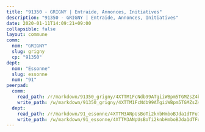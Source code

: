 ```yaml
---
title: "91350 - GRIGNY | Entraide, Annonces, Initiatives"
description: "91350 - GRIGNY | Entraide, Annonces, Initiatives"
date: 2020-01-11T14:09:21+09:00
collapsible: false
layout: commune
comm:
  nom: "GRIGNY"
  slug: grigny
  cp: "91350"
dept:
  nom: "Essonne"
  slug: essonne
  num: "91"
peerpad:
  comm:
    read_path: /r/markdown/91350_grigny/4XTTM1FcNdb99ATgiiWBpm5TGMZsZ4bbUH8u1qxiLbyJEVRM3
    write_path: /w/markdown/91350_grigny/4XTTM1FcNdb99ATgiiWBpm5TGMZsZ4bbUH8u1qxiLbyJEVRM3-K3TgUDpxWNPx55SWujWzGwGVyzGZeJ1CGNe3jiEdEcmzMDSTA55dQNGhWGVpdGdqPyFc4je8mVSH57pUHeuNpFtmb6A2heWDKeA7CTxFaQLkKEaBUQxzESxLPwdfRjRnnxUvZvDX
  dept:
    read_path: /r/markdown/91_essonne/4XTTM3ANpUsBoTi2knbHmboBJda1dTFu7ky8ZK9dB2RyMMfWF
    write_path: /w/markdown/91_essonne/4XTTM3ANpUsBoTi2knbHmboBJda1dTFu7ky8ZK9dB2RyMMfWF-K3TgUyWqeJSocSvH4aaj1ao8GVHVL7XNdUYQ4QUUeH9BAdnr24zoBJ2C3FCPvjfnNG6dyrzadtyfizxGKpMjZFU9wDjSpA4g6VtDcxL8iEmbLsyV9TFoF7XzgcRopbNZHgpYvcW3
---
```


